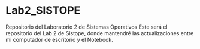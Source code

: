 # Lab2_SISTOPE
Repositorio del Laboratorio 2 de Sistemas Operativos
Este será el repositorio del Lab 2 de Sistope, donde mantendré las actualizaciones entre mi computador de escritorio y el Notebook.
